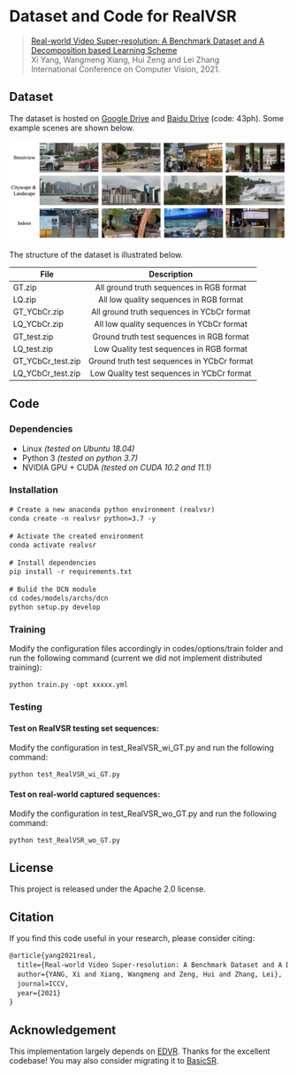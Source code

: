 # Dataset and Code for RealVSR

>[Real-world Video Super-resolution: A Benchmark Dataset and A Decomposition based Learning Scheme](https://www4.comp.polyu.edu.hk/~cslzhang/paper/ICCV21_RealVSR.pdf) \
>Xi Yang, Wangmeng Xiang, Hui Zeng and Lei Zhang \
>International Conference on Computer Vision, 2021.

## Dataset

The dataset is hosted on [Google Drive](https://drive.google.com/drive/folders/1-8MvMEYMOeOE713DjI7TJKyRE-LnrM3Y?usp=sharing) and [Baidu Drive](https://pan.baidu.com/s/1rBIGo5xrY2VtpoUF2gf_HA) (code: 43ph). Some example scenes are shown below.

![dataset_samples](./imgs/dataset_samples.png)

The structure of the dataset is illustrated below.

| File                     | Description                                 |
| ------------------------ |:-------------------------------------------:|
| GT.zip                   | All ground truth sequences in RGB format    |
| LQ.zip                   | All low quality sequences in RGB format     |
| GT_YCbCr.zip             | All ground truth sequences in YCbCr format  |
| LQ_YCbCr.zip             | All low quality sequences in YCbCr format   |
| GT_test.zip              | Ground truth test sequences in RGB format   |
| LQ_test.zip              | Low Quality test sequences in RGB format    |
| GT_YCbCr_test.zip        | Ground truth test sequences in YCbCr format |
| LQ_YCbCr_test.zip        | Low Quality test sequences in YCbCr format  |

## Code

### Dependencies
* Linux *(tested on Ubuntu 18.04)*
* Python 3 *(tested on python 3.7)*
* NVIDIA GPU + CUDA *(tested on CUDA 10.2 and 11.1)*

### Installation
```
# Create a new anaconda python environment (realvsr)
conda create -n realvsr python=3.7 -y

# Activate the created environment
conda activate realvsr

# Install dependencies
pip install -r requirements.txt

# Bulid the DCN module
cd codes/models/archs/dcn
python setup.py develop
```

### Training

Modify the configuration files accordingly in codes/options/train folder and run the following command (current we did not implement distributed training):
```
python train.py -opt xxxxx.yml
```

### Testing

#### Test on RealVSR testing set sequences:
Modify the configuration in test_RealVSR_wi_GT.py and run the following command:
```
python test_RealVSR_wi_GT.py
```

#### Test on real-world captured sequences:
Modify the configuration in test_RealVSR_wo_GT.py and run the following command:
```
python test_RealVSR_wo_GT.py
```

## License

This project is released under the Apache 2.0 license.

## Citation

If you find this code useful in your research, please consider citing:
``` latex
@article{yang2021real,
  title={Real-world Video Super-resolution: A Benchmark Dataset and A Decomposition based Learning Scheme},
  author={YANG, Xi and Xiang, Wangmeng and Zeng, Hui and Zhang, Lei},
  journal=ICCV,
  year={2021}
}
```

## Acknowledgement

This implementation largely depends on [EDVR](https://github.com/xinntao/EDVR). Thanks for the excellent codebase! You may also consider migrating it to [BasicSR](https://github.com/xinntao/BasicSR).
